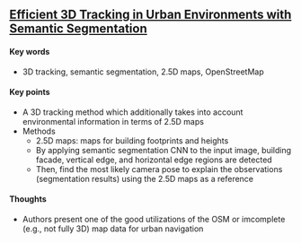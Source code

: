 ## [Efficient 3D Tracking in Urban Environments with Semantic Segmentation](https://www.labri.fr/perso/vlepetit/pubs/hirzer_bmvc17.pdf)

#### Key words

- 3D tracking, semantic segmentation, 2.5D maps, OpenStreetMap

#### Key points

- A 3D tracking method which additionally takes into account environmental information in terms of 2.5D maps
- Methods
	- 2.5D maps: maps for building footprints and heights
	- By applying semantic segmentation CNN to the input image, building facade, vertical edge, and horizontal edge regions are detected
	- Then, find the most likely camera pose to explain the observations (segmentation results) using the 2.5D maps as a reference

#### Thoughts

- Authors present one of the good utilizations of the OSM or imcomplete (e.g., not fully 3D) map data for urban navigation
